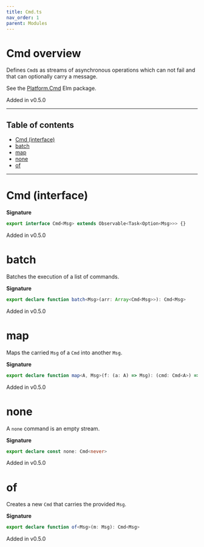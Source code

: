 ```yaml
---
title: Cmd.ts
nav_order: 1
parent: Modules
---
```


# Cmd overview

Defines `Cmd`s as streams of asynchronous operations which can not fail and that can optionally carry a message.

See the [Platform.Cmd](https://package.elm-lang.org/packages/elm/core/latest/Platform-Cmd) Elm package.

Added in v0.5.0

---

<h2 class="text-delta">Table of contents</h2>

- [Cmd (interface)](#cmd-interface)
- [batch](#batch)
- [map](#map)
- [none](#none)
- [of](#of)

---

# Cmd (interface)

**Signature**

```ts
export interface Cmd<Msg> extends Observable<Task<Option<Msg>>> {}
```

Added in v0.5.0

# batch

Batches the execution of a list of commands.

**Signature**

```ts
export declare function batch<Msg>(arr: Array<Cmd<Msg>>): Cmd<Msg>
```

Added in v0.5.0

# map

Maps the carried `Msg` of a `Cmd` into another `Msg`.

**Signature**

```ts
export declare function map<A, Msg>(f: (a: A) => Msg): (cmd: Cmd<A>) => Cmd<Msg>
```

Added in v0.5.0

# none

A `none` command is an empty stream.

**Signature**

```ts
export declare const none: Cmd<never>
```

Added in v0.5.0

# of

Creates a new `Cmd` that carries the provided `Msg`.

**Signature**

```ts
export declare function of<Msg>(m: Msg): Cmd<Msg>
```

Added in v0.5.0
